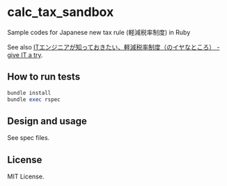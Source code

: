 # calc_tax_sandbox
Sample codes for Japanese new tax rule (軽減税率制度) in Ruby

See also [ITエンジニアが知っておきたい、軽減税率制度（のイヤなところ） \- give IT a try](https://blog.jnito.com/entry/2018/08/18/114500).

## How to run tests

```ruby 
bundle install
bundle exec rspec
```

## Design and usage

See spec files.

## License

MIT License.